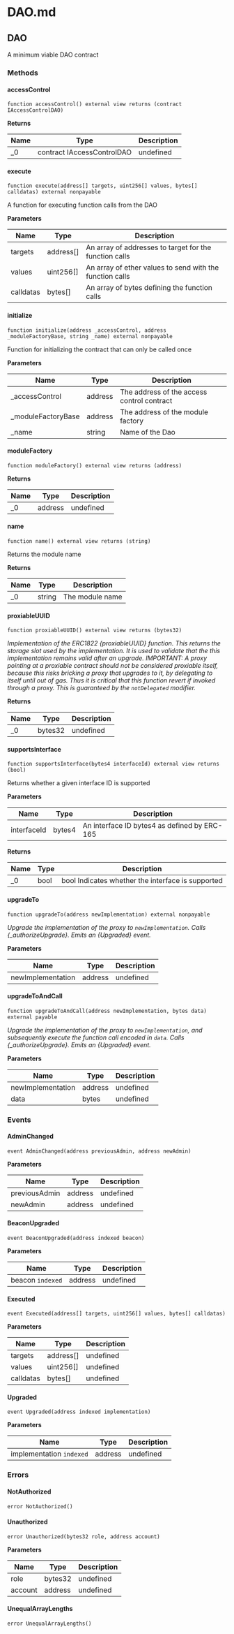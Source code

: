 # DAO.md

## DAO

A minimum viable DAO contract

### Methods

#### accessControl

```solidity
function accessControl() external view returns (contract IAccessControlDAO)
```

**Returns**

| Name | Type                       | Description |
| ---- | -------------------------- | ----------- |
| \_0  | contract IAccessControlDAO | undefined   |

#### execute

```solidity
function execute(address[] targets, uint256[] values, bytes[] calldatas) external nonpayable
```

A function for executing function calls from the DAO

**Parameters**

| Name      | Type       | Description                                              |
| --------- | ---------- | -------------------------------------------------------- |
| targets   | address\[] | An array of addresses to target for the function calls   |
| values    | uint256\[] | An array of ether values to send with the function calls |
| calldatas | bytes\[]   | An array of bytes defining the function calls            |

#### initialize

```solidity
function initialize(address _accessControl, address _moduleFactoryBase, string _name) external nonpayable
```

Function for initializing the contract that can only be called once

**Parameters**

| Name                | Type    | Description                                |
| ------------------- | ------- | ------------------------------------------ |
| \_accessControl     | address | The address of the access control contract |
| \_moduleFactoryBase | address | The address of the module factory          |
| \_name              | string  | Name of the Dao                            |

#### moduleFactory

```solidity
function moduleFactory() external view returns (address)
```

**Returns**

| Name | Type    | Description |
| ---- | ------- | ----------- |
| \_0  | address | undefined   |

#### name

```solidity
function name() external view returns (string)
```

Returns the module name

**Returns**

| Name | Type   | Description     |
| ---- | ------ | --------------- |
| \_0  | string | The module name |

#### proxiableUUID

```solidity
function proxiableUUID() external view returns (bytes32)
```

_Implementation of the ERC1822 {proxiableUUID} function. This returns the storage slot used by the implementation. It is used to validate that the this implementation remains valid after an upgrade. IMPORTANT: A proxy pointing at a proxiable contract should not be considered proxiable itself, because this risks bricking a proxy that upgrades to it, by delegating to itself until out of gas. Thus it is critical that this function revert if invoked through a proxy. This is guaranteed by the `notDelegated` modifier._

**Returns**

| Name | Type    | Description |
| ---- | ------- | ----------- |
| \_0  | bytes32 | undefined   |

#### supportsInterface

```solidity
function supportsInterface(bytes4 interfaceId) external view returns (bool)
```

Returns whether a given interface ID is supported

**Parameters**

| Name        | Type   | Description                                  |
| ----------- | ------ | -------------------------------------------- |
| interfaceId | bytes4 | An interface ID bytes4 as defined by ERC-165 |

**Returns**

| Name | Type | Description                                       |
| ---- | ---- | ------------------------------------------------- |
| \_0  | bool | bool Indicates whether the interface is supported |

#### upgradeTo

```solidity
function upgradeTo(address newImplementation) external nonpayable
```

_Upgrade the implementation of the proxy to `newImplementation`. Calls {\_authorizeUpgrade}. Emits an {Upgraded} event._

**Parameters**

| Name              | Type    | Description |
| ----------------- | ------- | ----------- |
| newImplementation | address | undefined   |

#### upgradeToAndCall

```solidity
function upgradeToAndCall(address newImplementation, bytes data) external payable
```

_Upgrade the implementation of the proxy to `newImplementation`, and subsequently execute the function call encoded in `data`. Calls {\_authorizeUpgrade}. Emits an {Upgraded} event._

**Parameters**

| Name              | Type    | Description |
| ----------------- | ------- | ----------- |
| newImplementation | address | undefined   |
| data              | bytes   | undefined   |

### Events

#### AdminChanged

```solidity
event AdminChanged(address previousAdmin, address newAdmin)
```

**Parameters**

| Name          | Type    | Description |
| ------------- | ------- | ----------- |
| previousAdmin | address | undefined   |
| newAdmin      | address | undefined   |

#### BeaconUpgraded

```solidity
event BeaconUpgraded(address indexed beacon)
```

**Parameters**

| Name             | Type    | Description |
| ---------------- | ------- | ----------- |
| beacon `indexed` | address | undefined   |

#### Executed

```solidity
event Executed(address[] targets, uint256[] values, bytes[] calldatas)
```

**Parameters**

| Name      | Type       | Description |
| --------- | ---------- | ----------- |
| targets   | address\[] | undefined   |
| values    | uint256\[] | undefined   |
| calldatas | bytes\[]   | undefined   |

#### Upgraded

```solidity
event Upgraded(address indexed implementation)
```

**Parameters**

| Name                     | Type    | Description |
| ------------------------ | ------- | ----------- |
| implementation `indexed` | address | undefined   |

### Errors

#### NotAuthorized

```solidity
error NotAuthorized()
```

#### Unauthorized

```solidity
error Unauthorized(bytes32 role, address account)
```

**Parameters**

| Name    | Type    | Description |
| ------- | ------- | ----------- |
| role    | bytes32 | undefined   |
| account | address | undefined   |

#### UnequalArrayLengths

```solidity
error UnequalArrayLengths()
```
